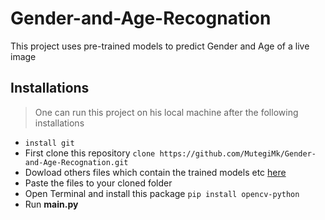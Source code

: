 # Gender-and-Age-Recognation
This project uses pre-trained models to predict Gender and Age of a live image

## Installations
> One can run this project on his local machine after the following installations
* `install git`
* First clone this repository `clone https://github.com/MutegiMk/Gender-and-Age-Recognation.git`
* Dowload others files which contain the trained models etc [here](http://bit.do/projectFiles)
* Paste the files to your cloned folder
* Open Terminal and install this package `pip install opencv-python`
* Run **main.py**
